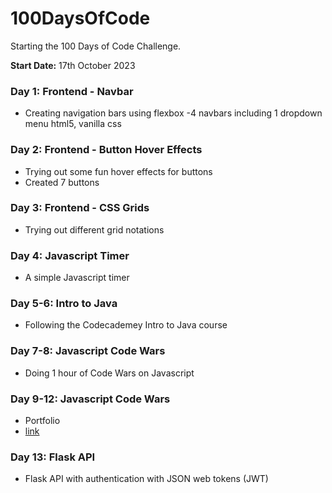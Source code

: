 # 100DaysOfCode

Starting the 100 Days of Code Challenge.

**Start Date:** 17th October 2023

### Day 1: Frontend - Navbar
- Creating navigation bars using flexbox
-4 navbars including 1 dropdown menu
    html5, vanilla css

### Day 2: Frontend - Button Hover Effects
- Trying out some fun hover effects for buttons
- Created 7 buttons

### Day 3: Frontend - CSS Grids
- Trying out different grid notations

### Day 4: Javascript Timer
- A simple Javascript timer

### Day 5-6: Intro to Java
- Following the Codecademey Intro to Java course

### Day 7-8: Javascript Code Wars
- Doing 1 hour of Code Wars on Javascript

### Day 9-12: Javascript Code Wars
- Portfolio
- <a href="https://github.com/shedp/SheenaPorfolio">link</a>

### Day 13: Flask API
- Flask API with authentication with JSON web tokens (JWT)
